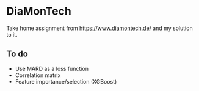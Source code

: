 # DiaMonTech

Take home assignment from https://www.diamontech.de/ and my solution to it.

## To do

- Use MARD as a loss function
- Correlation matrix
- Feature importance/selection (XGBoost)
